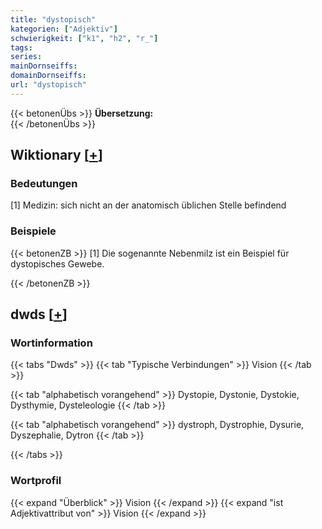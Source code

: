 ```yaml
---
title: "dystopisch"
kategorien: ["Adjektiv"]
schwierigkeit: ["k1", "h2", "r_"]
tags:
series:
mainDornseiffs:
domainDornseiffs:
url: "dystopisch"
---
```


{{< betonenÜbs >}}
**Übersetzung:**  
{{< /betonenÜbs >}}

## Wiktionary [[+](https://de.wiktionary.org/wiki/dystopisch)]

### Bedeutungen
[1] Medizin: sich nicht an der anatomisch üblichen Stelle befindend  

### Beispiele
{{< betonenZB >}}
[1] Die sogenannte Nebenmilz ist ein Beispiel für dystopisches Gewebe.  

{{< /betonenZB >}}


## dwds [[+](https://www.dwds.de/wb/dystopisch)]

### Wortinformation
{{< tabs "Dwds" >}}
{{< tab "Typische Verbindungen" >}}
Vision
{{< /tab >}}

{{< tab "alphabetisch vorangehend" >}}
Dystopie, Dystonie, Dystokie, Dysthymie, Dysteleologie
{{< /tab >}}

{{< tab "alphabetisch vorangehend" >}}
dystroph, Dystrophie, Dysurie, Dyszephalie, Dytron
{{< /tab >}}

{{< /tabs >}}

### Wortprofil
{{< expand "Überblick" >}} Vision {{< /expand >}}
{{< expand "ist Adjektivattribut von" >}} Vision {{< /expand >}}

